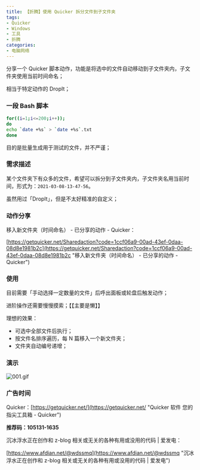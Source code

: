 ```yaml
---
title: 【折腾】使用 Quicker 拆分文件到子文件夹
tags:
- Quicker
- Windows
- 工具
- 折腾
categories:
- 电脑网络
---
```


分享一个 Quicker 脚本动作，功能是将选中的文件自动移动到子文件夹内，子文件夹使用当前时间命名；

相当于特定动作的 DropIt；

<!--more-->

### 一段 Bash 脚本

```bash
for((i=1;i<=200;i++));
do
echo `date +%s` > `date +%s`.txt
done
```

目的是批量生成用于测试的文件，并不严谨；


### 需求描述

某个文件夹下有众多的文件，希望可以拆分到子文件夹内，子文件夹名用当前时间，形式为：`2021-03-08-13-47-56`。

虽然用过「DropIt」，但是不太好精准的自定义；


### 动作分享

移入新文件夹（时间命名） - 已分享的动作 - Quicker：

[https://getquicker.net/Sharedaction?code=1ccf06a9-00ad-43ef-0daa-08d8e1981b2c](https://getquicker.net/Sharedaction?code=1ccf06a9-00ad-43ef-0daa-08d8e1981b2c "移入新文件夹（时间命名） - 已分享的动作 - Quicker")


### 使用

目前需要「手动选择一定数量的文件」后呼出面板或轮盘后触发动作；

进阶操作还需要慢慢摸索；【【主要是懒】】

理想的效果：

- 可选中全部文件后执行；
- 按文件名排序遍历，每 N 篇移入一个新文件夹；
- 文件夹自动编号递增；


### 演示

<!-- ![001.gif](001.gif "001.gif") -->
![001.gif](https://i.loli.net/2021/03/08/fjMPeRHJFsagIxp.gif)


### 广告时间

Quicker：[https://getquicker.net/](https://getquicker.net/ "Quicker 软件 您的指尖工具箱 - Quicker")

**推荐码：105131-1635**

沉冰浮水正在创作和 z-blog 相关或无关的各种有用或没用的代码 | 爱发电：

[https://www.afdian.net/@wdssmq](https://www.afdian.net/@wdssmq "沉冰浮水正在创作和 z-blog 相关或无关的各种有用或没用的代码 | 爱发电")
